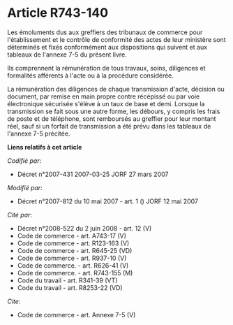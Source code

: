 # Article R743-140

Les émoluments dus aux greffiers des tribunaux de commerce pour l'établissement et le contrôle de conformité des actes de
leur ministère sont déterminés et fixés conformément aux dispositions qui suivent et aux tableaux de l'annexe 7-5 du présent
livre. 

Ils comprennent la rémunération de tous travaux, soins, diligences et formalités afférents à l'acte ou à la procédure
considérée. 

La rémunération des diligences de chaque transmission d'acte, décision ou document, par remise en main propre contre
récépissé ou par voie électronique sécurisée s'élève à un taux de base et demi. Lorsque la transmission se fait sous une
autre forme, les débours, y compris les frais de poste et de téléphone, sont remboursés au greffier pour leur montant réel,
sauf si un forfait de transmission a été prévu dans les tableaux de l'annexe 7-5 précitée.

**Liens relatifs à cet article**

_Codifié par_:

  - Décret n°2007-431 2007-03-25 JORF 27 mars 2007

_Modifié par_:

  - Décret n°2007-812 du 10 mai 2007 - art. 1 () JORF 12 mai 2007

_Cité par_:

  - Décret n°2008-522 du 2 juin 2008 - art. 12 (V)
  - Code de commerce - art. A743-17 (V)
  - Code de commerce - art. R123-163 (V)
  - Code de commerce - art. R645-25 (VD)
  - Code de commerce - art. R937-10 (V)
  - Code de commerce. - art. R626-41 (V)
  - Code de commerce. - art. R743-155 (M)
  - Code du travail - art. R341-39 (VT)
  - Code du travail - art. R8253-22 (VD)

_Cite_:

  - Code de commerce - art. Annexe 7-5 (V)
